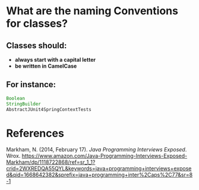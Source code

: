 # What are the naming Conventions for classes? 

## Classes should: 
- **always start with a capital letter** 
- **be written in CamelCase** 


## For instance: 
```java 
Boolean 
StringBuilder
AbstractJUnit4SpringContextTests
``` 



# References 
Markham, N. (2014, February 17). *Java Programming Interviews Exposed*. Wrox. <https://www.amazon.com/Java-Programming-Interviews-Exposed-Markham/dp/1118722868/ref=sr_1_1?crid=2WXREDQA55QYL&keywords=java+programming+interviews+exposed&qid=1668642382&sprefix=java+programming+inter%2Caps%2C77&sr=8-1> 

